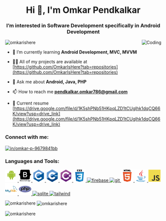 <h1 align="center">Hi 👋, I'm Omkar Pendkalkar</h1>
<h3 align="center">I’m interested in Software Development specifically in Android Development</h3>
<img align="right" alt="Coding" width "400" height="200" src="https://dl.dropboxusercontent.com/s/p84wxasz7cz43mu/1578791250559.gif?dl=0">
<p align="left"> <img src="https://komarev.com/ghpvc/?username=omkarishere&label=Profile%20views&color=0e75b6&style=flat" alt="omkarishere" /> </p>

- 🌱 I’m currently learning **Android Development, MVC, MVVM**

- 👨‍💻 All of my projects are available at [https://github.com/OmkarIsHere?tab=repositories](https://github.com/OmkarIsHere?tab=repositories)

- 💬 Ask me about **Android, Java, PHP**

- 📫 How to reach me **pendkalkar.omkar786@gmail.com**

- 📄 Current resume [https://drive.google.com/file/d/1K5shPNb51HKpqLZD1tCUglhk1dqCQ66K/view?usp=drive_link](https://drive.google.com/file/d/1K5shPNb51HKpqLZD1tCUglhk1dqCQ66K/view?usp=drive_link)

<h3 align="left">Connect with me:</h3>
<p align="left">
<a href="https://linkedin.com/in/in/omkar-p-9679841bb" target="blank"><img align="center" src="https://raw.githubusercontent.com/rahuldkjain/github-profile-readme-generator/master/src/images/icons/Social/linked-in-alt.svg" alt="in/omkar-p-9679841bb" height="30" width="40" /></a>
</p>

<h3 align="left">Languages and Tools:</h3>
<p align="left"> <a href="https://developer.android.com" target="_blank" rel="noreferrer"> <img src="https://raw.githubusercontent.com/devicons/devicon/master/icons/android/android-original-wordmark.svg" alt="android" width="40" height="40"/> </a> <a href="https://getbootstrap.com" target="_blank" rel="noreferrer"> <img src="https://raw.githubusercontent.com/devicons/devicon/master/icons/bootstrap/bootstrap-plain-wordmark.svg" alt="bootstrap" width="40" height="40"/> </a> <a href="https://www.cprogramming.com/" target="_blank" rel="noreferrer"> <img src="https://raw.githubusercontent.com/devicons/devicon/master/icons/c/c-original.svg" alt="c" width="40" height="40"/> </a> <a href="https://www.w3schools.com/cpp/" target="_blank" rel="noreferrer"> <img src="https://raw.githubusercontent.com/devicons/devicon/master/icons/cplusplus/cplusplus-original.svg" alt="cplusplus" width="40" height="40"/> </a> <a href="https://www.w3schools.com/cs/" target="_blank" rel="noreferrer"> <img src="https://raw.githubusercontent.com/devicons/devicon/master/icons/csharp/csharp-original.svg" alt="csharp" width="40" height="40"/> </a> <a href="https://www.w3schools.com/css/" target="_blank" rel="noreferrer"> <img src="https://raw.githubusercontent.com/devicons/devicon/master/icons/css3/css3-original-wordmark.svg" alt="css3" width="40" height="40"/> </a> <a href="https://firebase.google.com/" target="_blank" rel="noreferrer"> <img src="https://www.vectorlogo.zone/logos/firebase/firebase-icon.svg" alt="firebase" width="40" height="40"/> </a> <a href="https://git-scm.com/" target="_blank" rel="noreferrer"> <img src="https://www.vectorlogo.zone/logos/git-scm/git-scm-icon.svg" alt="git" width="40" height="40"/> </a> <a href="https://www.w3.org/html/" target="_blank" rel="noreferrer"> <img src="https://raw.githubusercontent.com/devicons/devicon/master/icons/html5/html5-original-wordmark.svg" alt="html5" width="40" height="40"/> </a> <a href="https://www.java.com" target="_blank" rel="noreferrer"> <img src="https://raw.githubusercontent.com/devicons/devicon/master/icons/java/java-original.svg" alt="java" width="40" height="40"/> </a> <a href="https://developer.mozilla.org/en-US/docs/Web/JavaScript" target="_blank" rel="noreferrer"> <img src="https://raw.githubusercontent.com/devicons/devicon/master/icons/javascript/javascript-original.svg" alt="javascript" width="40" height="40"/> </a> <a href="https://www.mysql.com/" target="_blank" rel="noreferrer"> <img src="https://raw.githubusercontent.com/devicons/devicon/master/icons/mysql/mysql-original-wordmark.svg" alt="mysql" width="40" height="40"/> </a> <a href="https://www.php.net" target="_blank" rel="noreferrer"> <img src="https://raw.githubusercontent.com/devicons/devicon/master/icons/php/php-original.svg" alt="php" width="40" height="40"/> </a> <a href="https://www.sqlite.org/" target="_blank" rel="noreferrer"> <img src="https://www.vectorlogo.zone/logos/sqlite/sqlite-icon.svg" alt="sqlite" width="40" height="40"/> </a> <a href="https://tailwindcss.com/" target="_blank" rel="noreferrer"> <img src="https://www.vectorlogo.zone/logos/tailwindcss/tailwindcss-icon.svg" alt="tailwind" width="40" height="40"/> </a> </p>

<p><img align="left" src="https://github-readme-stats.vercel.app/api/top-langs?username=omkarishere&show_icons=true&locale=en&layout=compact" alt="omkarishere" /></p>

<p>&nbsp;<img align="center" src="https://github-readme-stats.vercel.app/api?username=omkarishere&show_icons=true&locale=en" alt="omkarishere" /></p>

<p><img align="center" src="https://github-readme-streak-stats.herokuapp.com/?user=omkarishere&" alt="omkarishere" /></p>
